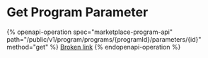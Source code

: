 # Get Program Parameter

{% openapi-operation spec="marketplace-program-api" path="/public/v1/program/programs/{programId}/parameters/{id}" method="get" %}
[Broken link](broken-reference)
{% endopenapi-operation %}
